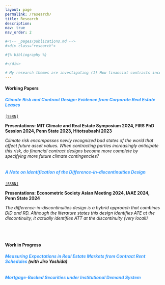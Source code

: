 ```yaml
---
layout: page
permalink: /research/
title: Research
description: 
nav: true
nav_order: 2

#<!-- _pages/publications.md -->
#<div class="research">

#{% bibliography %}

#</div>

# My research themes are investigating (1) How financial contracts incorporate the future state of the world and (2) recovering beliefs for the state of the world from obserged financial contracts.
---
```


#### **Working Papers**

<p style="margin-top: 1em;"></p>

##### **<span style="color: rgb(51, 153, 255)">Climate Risk and Contract Design: Evidence from Corporate Real Estate Leases</span>**
[`[SSRN]`](https://papers.ssrn.com/sol3/papers.cfm?abstract_id=4686886)

**Presentations: MIT Climate and Real Estate Symposium 2024, FIRS PhD Session 2024, Penn State 2023, Hitotsubashi 2023**

*Climate risk encompasses newly recognized bad states of the world that affect future asset values. When contracting parties increasingly anticipate this risk, do financial contract designs become more complete by specifying more future climate contingencies?*

<p style="margin-top: 2.5em;"></p>

##### **<span style="color: rgb(51, 153, 255)">A Note on Identification of the Difference-in-discontinuities Design</span>**
[`[SSRN]`](https://papers.ssrn.com/sol3/papers.cfm?abstract_id=4686891)

**Presentations: Econometric Society Asian Meeting 2024, IAAE 2024, Penn State 2024**

*The difference-in-discontinuities design is a hybrid approach that combines DID and RD. Although the literature states this design identifies ATE at the discontinuity, it actually identifies ATT at the discontinuity (very local!)*

<p style="margin-top: 5em;"></p>

#### **Work in Progress**

<p style="margin-top: 1em;"></p>

##### **<span style="color: rgb(51, 153, 255)">Measuring Expectations in Real Estate Markets from Contract Rent Schedules</span>** (with Jiro Yoshida)

<p style="margin-top: 2.5em;"></p>

##### **<span style="color: rgb(51, 153, 255)">Mortgage-Backed Securities under Institutional Demand System</span>**